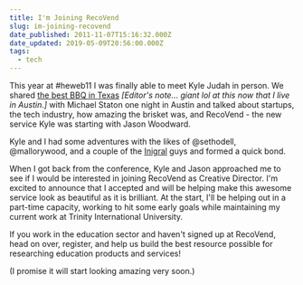 ```yaml
---
title: I'm Joining RecoVend
slug: im-joining-recovend
date_published: 2011-11-07T15:16:32.000Z
date_updated: 2019-05-09T20:56:00.000Z
tags:
  - tech
---
```


This year at #heweb11 I was finally able to meet Kyle Judah in person. We shared [the best BBQ in Texas](http://www.saltlickbbq.com/) *[Editor's note... giant lol at this now that I live in Austin.]* with Michael Staton one night in Austin and talked about startups, the tech industry, how amazing the brisket was, and RecoVend - the new service Kyle was starting with Jason Woodward.

Kyle and I had some adventures with the likes of @sethodell, @mallorywood, and a couple of the [Inigral](http://www.inigral.com/) guys and formed a quick bond.

When I got back from the conference, Kyle and Jason approached me to see if I would be interested in joining RecoVend as Creative Director. I'm excited to announce that I accepted and will be helping make this awesome service look as beautiful as it is brilliant. At the start, I'll be helping out in a part-time capacity, working to hit some early goals while maintaining my current work at Trinity International University.

If you work in the education sector and haven't signed up at RecoVend, head on over, register, and help us build the best resource possible for researching education products and services!

(I promise it will start looking amazing very soon.)
